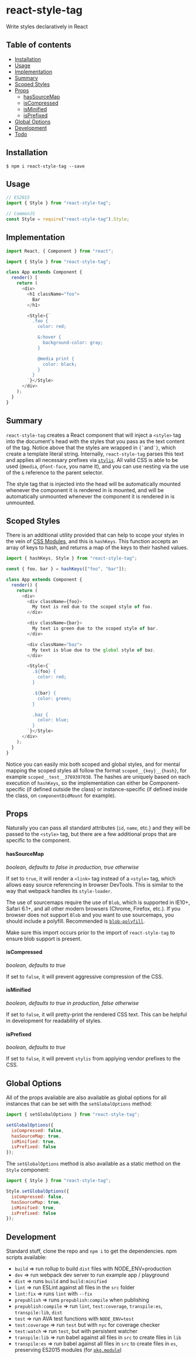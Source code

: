# react-style-tag

Write styles declaratively in React

## Table of contents

* [Installation](#installation)
* [Usage](#usage)
* [Implementation](#implementation)
* [Summary](#summary)
* [Scoped Styles](#scoped-styles)
* [Props](#props)
  * [hasSourceMap](#hassourcemap)
  * [isCompressed](#iscompressed)
  * [isMinified](#isminified)
  * [isPrefixed](#isprefixed)
* [Global Options](#global-options)
* [Development](#development)
* [Todo](#todo)

## Installation

```
$ npm i react-style-tag --save
```

## Usage

```javascript
// ES2015
import { Style } from "react-style-tag";

// CommonJS
const Style = require("react-style-tag").Style;
```

## Implementation

```javascript
import React, { Component } from "react";

import { Style } from "react-style-tag";

class App extends Component {
  render() [
    return (
      <div>
        <h1 className="foo">
          Bar
        </h1>

        <Style>{`
          .foo {
            color: red;

            &:hover {
              background-color: gray;
            }

            @media print {
              color: black;
            }
          }
        `}</Style>
      </div>
    );
  }
}
```

## Summary

`react-style-tag` creates a React component that will inject a `<style>` tag into the document's head with the styles that you pass as the text content of the tag. Notice above that the styles are wrapped in `` {` ``and`` `} ``, which create a template literal string. Internally, `react-style-tag` parses this text and applies all necessary prefixes via [`stylis`](https://github.com/thysultan/stylis.js). All valid CSS is able to be used (`@media`, `@font-face`, you name it), and you can use nesting via the use of the `&` reference to the parent selector.

The style tag that is injected into the head will be automatically mounted whenever the component it is rendered in is mounted, and will be automatically unmounted whenever the component it is rendered in is unmounted.

## Scoped Styles

There is an additional utility provided that can help to scope your styles in the vein of [CSS Modules](https://github.com/css-modules/css-modules), and this is `hashKeys`. This function accepts an array of keys to hash, and returns a map of the keys to their hashed values.

```javascript
import { hashKeys, Style } from "react-style-tag";

const { foo, bar } = hashKeys(["foo", "bar"]);

class App extends Component {
  render() {
    return (
      <div>
        <div className={foo}>
          My text is red due to the scoped style of foo.
        </div>

        <div className={bar}>
          My text is green due to the scoped style of bar.
        </div>

        <div className="baz">
          My text is blue due to the global style of baz.
        </div>

        <Style>{`
          .${foo} {
            color: red;
          }

          .${bar} {
            color: green;
          }

          .baz {
            color: blue;
          }
        `}</Style>
      </div>
    );
  }
}
```

Notice you can easily mix both scoped and global styles, and for mental mapping the scoped styles all follow the format `scoped__{key}__{hash}`, for example `scoped__test__3769397038`. The hashes are uniquely based on each execution of `hashKeys`, so the implementation can either be Component-specific (if defined outside the class) or instance-specific (if defined inside the class, on `componentDidMount` for example).

## Props

Naturally you can pass all standard attributes (`id`, `name`, etc.) and they will be passed to the `<style>` tag, but there are a few additional props that are specific to the component.

#### hasSourceMap

_boolean, defaults to false in production, true otherwise_

If set to `true`, it will render a `<link>` tag instead of a `<style>` tag, which allows easy source referencing in browser DevTools. This is similar to the way that webpack handles its `style-loader`.

The use of sourcemaps require the use of `Blob`, which is supported in IE10+, Safari 6.1+, and all other modern browsers (Chrome, Firefox, etc.). If you browser does not support `Blob` and you want to use sourcemaps, you should include a polyfill. Recommended is [`blob-polyfill`](https://www.npmjs.com/package/blob-polyfill).

Make sure this import occurs prior to the import of `react-style-tag` to ensure blob support is present.

#### isCompressed

_boolean, defaults to true_

If set to `false`, it will prevent aggressive compression of the CSS.

#### isMinified

_boolean, defaults to true in production, false otherwise_

If set to `false`, it will pretty-print the rendered CSS text. This can be helpful in development for readability of styles.

#### isPrefixed

_boolean, defaults to true_

If set to `false`, it will prevent `stylis` from applying vendor prefixes to the CSS.

## Global Options

All of the props available are also available as global options for all instances that can be set with the `setGlobalOptions` method:

```javascript
import { setGlobalOptions } from "react-style-tag";

setGlobalOptions({
  isCompressed: false,
  hasSourceMap: true,
  isMinified: true,
  isPrefixed: false
});
```

The `setGlobalOptions` method is also available as a static method on the `Style` component:

```javascript
import { Style } from "react-style-tag";

Style.setGlobalOptions({
  isCompressed: false,
  hasSourceMap: true,
  isMinified: true,
  isPrefixed: false
});
```

## Development

Standard stuff, clone the repo and `npm i` to get the dependencies. npm scripts available:

* `build` => run rollup to build `dist` files with NODE_ENV=production
* `dev` => run webpack dev server to run example app / playground
* `dist` => runs `build` and `build:minified`
* `lint` => run ESLint against all files in the `src` folder
* `lint:fix` => runs `lint` with `--fix`
* `prepublish` => runs `prepublish:compile` when publishing
* `prepublish:compile` => run `lint`, `test:coverage`, `transpile:es`, `transpile:lib`, `dist`
* `test` => run AVA test functions with `NODE_ENV=test`
* `test:coverage` => run `test` but with `nyc` for coverage checker
* `test:watch` => run `test`, but with persistent watcher
* `transpile:lib` => run babel against all files in `src` to create files in `lib`
* `transpile:es` => run babel against all files in `src` to create files in `es`, preserving ES2015 modules (for
  [`pkg.module`](https://github.com/rollup/rollup/wiki/pkg.module))

